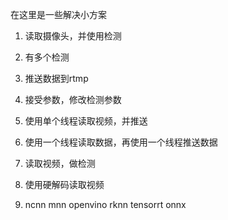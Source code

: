 在这里是一些解决小方案


1. 读取摄像头，并使用检测
2. 有多个检测
3. 推送数据到rtmp
4. 接受参数，修改检测参数


5. 使用单个线程读取视频，并推送
6. 使用一个线程读取数据，再使用一个线程推送数据
7. 读取视频，做检测
8. 使用硬解码读取视频


9. ncnn mnn openvino rknn tensorrt onnx



